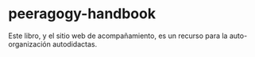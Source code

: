 peeragogy-handbook
==================

Este libro, y el sitio web de acompañamiento, es un recurso para la auto-organización autodidactas.